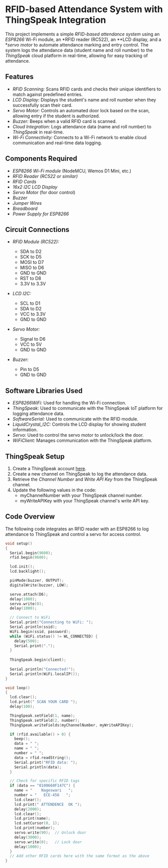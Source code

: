 # RFID-based Attendance System with ThingSpeak Integration

This project implements a simple *RFID-based attendance system* using an *ESP8266* Wi-Fi module, an *RFID reader (RC522), an **LCD display, and a **servo motor* to automate attendance marking and entry control. The system logs the attendance data (student name and roll number) to the *ThingSpeak* cloud platform in real-time, allowing for easy tracking of attendance.

## Features
- *RFID Scanning:* Scans RFID cards and checks their unique identifiers to match against predefined entries.
- *LCD Display:* Displays the student's name and roll number when they successfully scan their card.
- *Servo Motor:* Controls an automated door lock based on the scan, allowing entry if the student is authorized.
- *Buzzer:* Beeps when a valid RFID card is scanned.
- *Cloud Integration:* Logs attendance data (name and roll number) to *ThingSpeak* in real-time.
- *Wi-Fi Connectivity:* Connects to a Wi-Fi network to enable cloud communication and real-time data logging.

## Components Required
- *ESP8266 Wi-Fi module* (NodeMCU, Wemos D1 Mini, etc.)
- *RFID Reader (RC522 or similar)*
- *RFID Cards*
- *16x2 I2C LCD Display*
- *Servo Motor* (for door control)
- *Buzzer*
- *Jumper Wires*
- *Breadboard*
- *Power Supply for ESP8266*

## Circuit Connections
- *RFID Module (RC522):*
  - SDA to D2
  - SCK to D5
  - MOSI to D7
  - MISO to D6
  - GND to GND
  - RST to D8
  - 3.3V to 3.3V

- *LCD I2C:*
  - SCL to D1
  - SDA to D2
  - VCC to 3.3V
  - GND to GND

- *Servo Motor:*
  - Signal to D6
  - VCC to 5V
  - GND to GND

- *Buzzer:*
  - Pin to D5
  - GND to GND
 
## Software Libraries Used
- *ESP8266WiFi:* Used for handling the Wi-Fi connection.
- *ThingSpeak:* Used to communicate with the ThingSpeak IoT platform for logging attendance data.
- *SoftwareSerial:* Used to communicate with the RFID module.
- *LiquidCrystal_I2C:* Controls the LCD display for showing student information.
- *Servo:* Used to control the servo motor to unlock/lock the door.
- *WiFiClient:* Manages communication with the ThingSpeak platform.

## ThingSpeak Setup
1. Create a ThingSpeak account [here](https://thingspeak.com/).
2. Create a new channel on ThingSpeak to log the attendance data.
3. Retrieve the *Channel Number* and *Write API Key* from the ThingSpeak channel.
4. Update the following values in the code:
   - myChannelNumber with your ThingSpeak channel number.
   - myWriteAPIKey with your ThingSpeak channel's write API key.
  
## Code Overview
The following code integrates an RFID reader with an ESP8266 to log attendance to ThingSpeak and control a servo for access control.

```cpp
void setup()
{
  Serial.begin(9600);
  rfid.begin(9600);

  lcd.init();
  lcd.backlight();

  pinMode(buzzer, OUTPUT);
  digitalWrite(buzzer, LOW);

  servo.attach(D6);
  delay(1000);
  servo.write(0);
  delay(1000);

  // Connect to WiFi
  Serial.print("Connecting to WiFi: ");
  Serial.println(ssid);
  WiFi.begin(ssid, password);
  while (WiFi.status() != WL_CONNECTED) {
    delay(500);
    Serial.print(".");
  }
  
  ThingSpeak.begin(client);
  
  Serial.println("Connected!");
  Serial.println(WiFi.localIP());
}

void loop()
{
  lcd.clear();
  lcd.print(" SCAN YOUR CARD ");
  delay(100);

  ThingSpeak.setField(1, name);
  ThingSpeak.setField(2, number);
  ThingSpeak.writeFields(myChannelNumber, myWriteAPIKey);

  if (rfid.available() > 0) {
    beep();
    data = " ";
    name = " ";
    number = " ";
    data = rfid.readString();
    Serial.print("RFID data: ");
    Serial.println(data);
  }

  // Check for specific RFID tags
  if (data == "0100660F147C") {
    name = "    Nageswari   ";
    number = "   ECE-456   ";
    lcd.clear();
    lcd.print(" ATTENDENCE  OK ");
    delay(2000);
    lcd.clear();
    lcd.print(name);
    lcd.setCursor(0, 1);
    lcd.print(number);
    servo.write(90);  // Unlock door
    delay(3000);
    servo.write(0);   // Lock door
    delay(1000);
  }
  // Add other RFID cards here with the same format as the above
}
